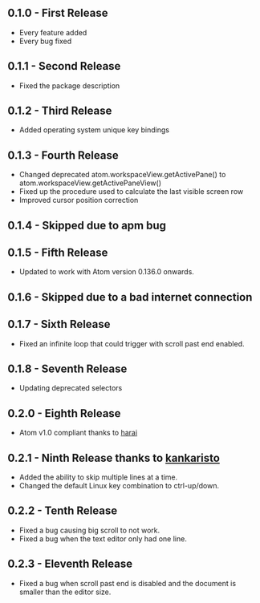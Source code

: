 ## 0.1.0 - First Release
* Every feature added
* Every bug fixed

## 0.1.1 - Second Release
* Fixed the package description

## 0.1.2 - Third Release
* Added operating system unique key bindings

## 0.1.3 - Fourth Release
* Changed deprecated atom.workspaceView.getActivePane() to atom.workspaceView.getActivePaneView()
* Fixed up the procedure used to calculate the last visible screen row
* Improved cursor position correction

## 0.1.4 - Skipped due to apm bug

## 0.1.5 - Fifth Release
* Updated to work with Atom version 0.136.0 onwards.

## 0.1.6 - Skipped due to a bad internet connection

## 0.1.7 - Sixth Release
* Fixed an infinite loop that could trigger with scroll past end enabled.

## 0.1.8 - Seventh Release
* Updating deprecated selectors

## 0.2.0 - Eighth Release
* Atom v1.0 compliant thanks to [harai](https://github.com/harai)

## 0.2.1 - Ninth Release thanks to [kankaristo](https://github.com/kankaristo)
* Added the ability to skip multiple lines at a time.
* Changed the default Linux key combination to ctrl-up/down.

## 0.2.2 - Tenth Release
* Fixed a bug causing big scroll to not work.
* Fixed a bug when the text editor only had one line.

## 0.2.3 - Eleventh Release
* Fixed a bug when scroll past end is disabled and the document is smaller than the editor size.
